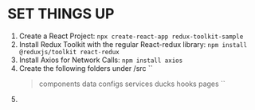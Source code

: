 # SET THINGS UP

1. Create a React Project: `npx create-react-app redux-toolkit-sample`
2. Install Redux Toolkit with the regular React-redux library: `npm install @reduxjs/toolkit react-redux`
3. Install Axios for Network Calls: `npm install axios`
4. Create the following folders under /src
   ``
   > components
   > data
   > configs
   > services
   > ducks
   > hooks
   > pages
   > ``
5.
